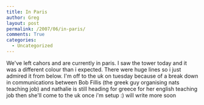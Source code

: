 ```yaml
---
title: In Paris
author: Greg
layout: post
permalink: /2007/06/in-paris/
comments: True
categories:
  - Uncategorized
---
```

We've left cahors and are currently in paris. I saw the tower today and it was a different colour than i expected. There were huge lines so i just admired it from below. I'm off to the uk on tuesday because of a break down in communications between Bob Fillis (the greek guy organising nats teaching job) and nathalie is still heading for greece for her english teaching job then she'll come to the uk once i'm setup :) will write more soon